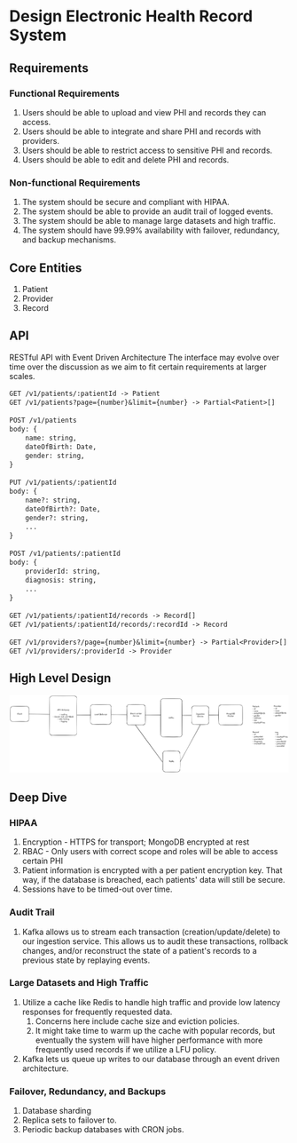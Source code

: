 # Design Electronic Health Record System

## Requirements

### Functional Requirements
1. Users should be able to upload and view PHI and records they can access.
2. Users should be able to integrate and share PHI and records with providers.
3. Users should be able to restrict access to sensitive PHI and records.
4. Users should be able to edit and delete PHI and records.

### Non-functional Requirements
1. The system should be secure and compliant with HIPAA.
2. The system should be able to provide an audit trail of logged events.
3. The system should be able to manage large datasets and high traffic.
4. The system should have 99.99% availability with failover, redundancy, and backup mechanisms.

## Core Entities
1. Patient
2. Provider
3. Record

## API
RESTful API with Event Driven Architecture
The interface may evolve over time over the discussion as we aim to fit certain requirements at larger scales.
```
GET /v1/patients/:patientId -> Patient
GET /v1/patients?page={number}&limit={number} -> Partial<Patient>[]

POST /v1/patients
body: {
    name: string,
    dateOfBirth: Date,
    gender: string,
}

PUT /v1/patients/:patientId
body: {
    name?: string,
    dateOfBirth?: Date,
    gender?: string,
    ...
}

POST /v1/patients/:patientId
body: {
    providerId: string,
    diagnosis: string,
    ...
}

GET /v1/patients/:patientId/records -> Record[]
GET /v1/patients/:patientId/records/:recordId -> Record

GET /v1/providers?/page={number}&limit={number} -> Partial<Provider>[]
GET /v1/providers/:providerId -> Provider
```

## High Level Design
![Design](/healthcare/electronic-health-records/design.png)

## Deep Dive

### HIPAA
1. Encryption - HTTPS for transport; MongoDB encrypted at rest
2. RBAC - Only users with correct scope and roles will be able to access certain PHI
3. Patient information is encrypted with a per patient encryption key. That way, if the database is breached, each patients' data will still be secure.
4. Sessions have to be timed-out over time.

### Audit Trail
1. Kafka allows us to stream each transaction (creation/update/delete) to our ingestion service. This allows us to audit these transactions, rollback changes, and/or reconstruct the state of a patient's records to a previous state by replaying events.

### Large Datasets and High Traffic
1. Utilize a cache like Redis to handle high traffic and provide low latency responses for frequently requested data.
   1. Concerns here include cache size and eviction policies.
   2. It might take time to warm up the cache with popular records, but eventually the system will have higher performance with more frequently used records if we utilize a LFU policy.
2. Kafka lets us queue up writes to our database through an event driven architecture.

### Failover, Redundancy, and Backups
1. Database sharding
2. Replica sets to failover to.
3. Periodic backup databases with CRON jobs.
